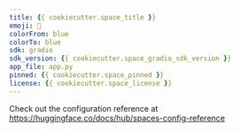 ```yaml
---
title: {{ cookiecutter.space_title }}
emoji: 🐠
colorFrom: blue
colorTo: blue
sdk: gradio
sdk_version: {{ cookiecutter.space_gradio_sdk_version }}
app_file: app.py
pinned: {{ cookiecutter.space_pinned }}
license: {{ cookiecutter.space_license }}
---
```


Check out the configuration reference at https://huggingface.co/docs/hub/spaces-config-reference